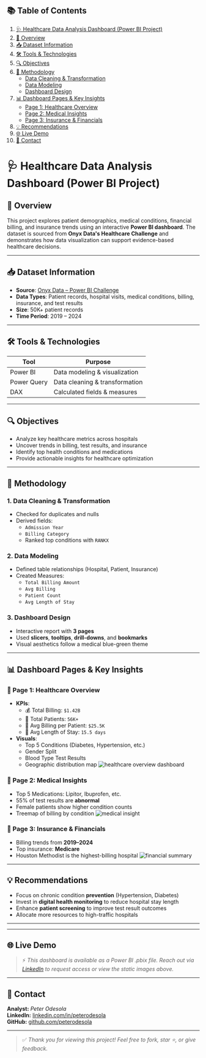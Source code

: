 ## 📚 Table of Contents

1. [🩺 Healthcare Data Analysis Dashboard (Power BI Project)](#-healthcare-data-analysis-dashboard-power-bi-project)
2. [📌 Overview](#-overview)
3. [📥 Dataset Information](#-dataset-information)
4. [🛠️ Tools & Technologies](#️-tools--technologies)
5. [🔍 Objectives](#-objectives)
6. [🧪 Methodology](#-methodology)
   - [Data Cleaning & Transformation](#1-data-cleaning--transformation)
   - [Data Modeling](#2-data-modeling)
   - [Dashboard Design](#3-dashboard-design)
7. [📊 Dashboard Pages & Key Insights](#-dashboard-pages--key-insights)
   - [Page 1: Healthcare Overview](#-page-1-healthcare-overview)
   - [Page 2: Medical Insights](#-page-2-medical-insights)
   - [Page 3: Insurance & Financials](#-page-3-insurance--financials)
8. [💡 Recommendations](#-recommendations)
9. [🌐 Live Demo](#-live-demo)
10. [📎 Contact](#-contact)





# 🩺 Healthcare Data Analysis Dashboard (Power BI Project)

## 📌 Overview

This project explores patient demographics, medical conditions, financial billing, and insurance trends using an interactive **Power BI dashboard**. The dataset is sourced from **Onyx Data's Healthcare Challenge** and demonstrates how data visualization can support evidence-based healthcare decisions.

---

## 📥 Dataset Information

- **Source**: [Onyx Data – Power BI Challenge](https://www.onyxdata.co.uk/)
- **Data Types**: Patient records, hospital visits, medical conditions, billing, insurance, and test results
- **Size**: 50K+ patient records
- **Time Period**: 2019 – 2024

---

## 🛠️ Tools & Technologies

| Tool       | Purpose                      |
|------------|------------------------------|
| Power BI   | Data modeling & visualization|
| Power Query| Data cleaning & transformation|
| DAX        | Calculated fields & measures |

---

## 🔍 Objectives

- Analyze key healthcare metrics across hospitals
- Uncover trends in billing, test results, and insurance
- Identify top health conditions and medications
- Provide actionable insights for healthcare optimization

---

## 🧪 Methodology

### 1. Data Cleaning & Transformation
- Checked for duplicates and nulls
- Derived fields:
  - `Admission Year`
  - `Billing Category`
  - Ranked top conditions with `RANKX`

### 2. Data Modeling
- Defined table relationships (Hospital, Patient, Insurance)
- Created Measures:
  - `Total Billing Amount`
  - `Avg Billing`
  - `Patient Count`
  - `Avg Length of Stay`

### 3. Dashboard Design
- Interactive report with **3 pages**
- Used **slicers**, **tooltips**, **drill-downs**, and **bookmarks**
- Visual aesthetics follow a medical blue-green theme

---

## 📊 Dashboard Pages & Key Insights

### 📍 Page 1: Healthcare Overview
- **KPIs**:
  - 💰 Total Billing: `$1.42B`
  - 👤 Total Patients: `56K+`
  - 💊 Avg Billing per Patient: `$25.5K`
  - 🏥 Avg Length of Stay: `15.5 days`
- **Visuals**:
  - Top 5 Conditions (Diabetes, Hypertension, etc.)
  - Gender Split
  - Blood Type Test Results
  - Geographic distribution map
![healthcare overview dashboard](https://github.com/user-attachments/assets/445a7ed7-3d4c-4922-82bf-566fd6b31141)


### 📍 Page 2: Medical Insights
- Top 5 Medications: Lipitor, Ibuprofen, etc.
- 55% of test results are **abnormal**
- Female patients show higher condition counts
- Treemap of billing by condition
![medical insight](https://github.com/user-attachments/assets/18f717df-1c60-44d3-afdc-90e82b1cfb9a)

  
### 📍 Page 3: Insurance & Financials
- Billing trends from **2019–2024**
- Top insurance: **Medicare**
- Houston Methodist is the highest-billing hospital
![financial summary](https://github.com/user-attachments/assets/e4852328-a1b3-4ffe-a954-bafd649310a3)



---

## 💡 Recommendations

- Focus on chronic condition **prevention** (Hypertension, Diabetes)
- Invest in **digital health monitoring** to reduce hospital stay length
- Enhance **patient screening** to improve test result outcomes
- Allocate more resources to high-traffic hospitals

---


---

## 🌐 Live Demo

> ⚡ *This dashboard is available as a Power BI .pbix file. Reach out via [LinkedIn](https://www.linkedin.com/) to request access or view the static images above.*

---

## 📎 Contact

**Analyst:** _Peter Odesola_  
**LinkedIn:** [linkedin.com/in/peterodesola](https://linkedin.com/in/peterodesola)  
**GitHub:** [github.com/peterodesola](https://github.com/peterodesola)  

---

> ✅ *Thank you for viewing this project! Feel free to fork, star ⭐, or give feedback.*

